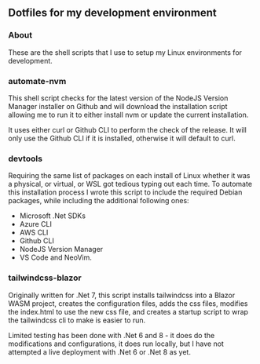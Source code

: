 ## Dotfiles for my development environment

### About

These are the shell scripts that I use to setup my Linux environments for development.

### automate-nvm

This shell script checks for the latest version of the NodeJS Version Manager installer on Github and will download the installation script allowing me to run it to either install nvm or update the current installation.

It uses either curl or Github CLI to perform the check of the release.  It will only use the Github CLI if it is installed, otherwise it will default to curl.

### devtools

Requiring the same list of packages on each install of Linux whether it was a physical, or virtual, or WSL got tedious typing out each time.  To automate this installation process I wrote this script to include the required Debian packages, while including the additional following ones:

- Microsoft .Net SDKs
- Azure CLI
- AWS CLI
- Github CLI
- NodeJS Version Manager
- VS Code and NeoVim.

### tailwindcss-blazor

Originally written for .Net 7, this script installs tailwindcss into a Blazor WASM project, creates the configuration files, adds the css files, modifies the index.html to use the new css file, and creates a startup script to wrap the tailwindcss cli to make is easier to run.

Limited testing has been done with .Net 6 and 8 - it does do the modifications and configurations, it does run locally, but I have not attempted a live deployment with .Net 6 or .Net 8 as yet.